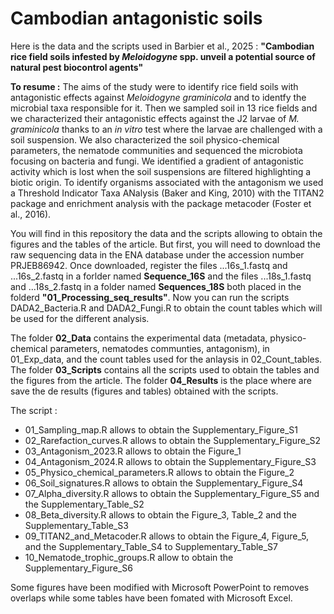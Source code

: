 # Cambodian antagonistic soils
Here is the data and the scripts used in Barbier et al., 2025 : **"Cambodian rice field soils infested by _Meloidogyne_ spp. unveil a potential source of natural pest biocontrol agents"**

**To resume :**
The aims of the study were to identify rice field soils with antagonistic effects against _Meloidogyne graminicola_ and to identfy the microbial taxa responsible for it. Then we sampled soil in 13 rice fields and we characterized their antagonistic effects against the J2 larvae of _M. graminicola_ thanks to an _in vitro_ test where the larvae are challenged with a soil suspension. We also characterized the soil physico-chemical parameters, the nematode communities and sequenced the microbiota focusing on bacteria and fungi. We identified a gradient of antagonistic activity which is lost when the soil suspensions are filtered highlighting a biotic origin. To identify organisms associated with the antagonism we used a Threshold Indicator Taxa ANalysis (Baker and King, 2010) with the TITAN2 package and enrichment analysis with the package metacoder (Foster et al., 2016).

You will find in this repository the data and the scripts allowing to obtain the figures and the tables of the article. But first, you will need to download the raw sequencing data in the ENA database under the accession number PRJEB86942. Once downloaded, register the files ...16s_1.fastq and ...16s_2.fastq in a forlder named **Sequence_16S** and the files ...18s_1.fastq and ...18s_2.fastq in a folder named **Sequences_18S** both placed in the folderd **"01_Processing_seq_results"**. Now you can run the scripts DADA2_Bacteria.R and DADA2_Fungi.R to obtain the count tables which will be used for the different analysis. 

The folder **02_Data** contains the experimental data (metadata, physico-chemical parameters, nematodes communties, antagonism), in 01_Exp_data, and the count tables used for the anlaysis in 02_Count_tables. The folder **03_Scripts** contains all the scripts used to obtain the tables and the figures from the article. The folder **04_Results** is the place where are save the de results (figures and tables) obtained with the scripts. 

The script :
- 01_Sampling_map.R allows to obtain the Supplementary_Figure_S1
- 02_Rarefaction_curves.R allows to obtain the Supplementary_Figure_S2
- 03_Antagonism_2023.R allows to obtain the Figure_1
- 04_Antagonism_2024.R allows to obtain the Supplementary_Figure_S3
- 05_Physico_chemical_parameters.R allows to obtain the Figure_2
- 06_Soil_signatures.R allows to obtain the Supplementary_Figure_S4
- 07_Alpha_diversity.R allows to obtain the Supplementary_Figure_S5 and the Supplementary_Table_S2
- 08_Beta_diversity.R allows to obtain the Figure_3, Table_2 and the Supplementary_Table_S3
- 09_TITAN2_and_Metacoder.R allows to obtain the Figure_4, Figure_5, and the Supplementary_Table_S4 to Supplementary_Table_S7
- 10_Nematode_trophic_groups.R allow to obtain the Supplementary_Figure_S6

Some figures have been modified with Microsoft PowerPoint to removes overlaps while some tables have been fomated with Microsoft Excel. 
